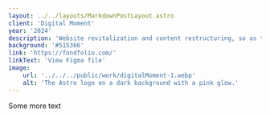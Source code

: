 ```yaml
---
layout: ../../layouts/MarkdownPostLayout.astro
client: 'Digital Moment'
year: '2024'
description: 'Website revitalization and content restructuring, so as to more effectively showcase their impact and streamline user access to essential resources.'
background: '#515366'
link: 'https://fondfolio.com/'
linkText: 'View Figma file'
image:
    url: '../../../public/work/digitalMoment-1.webp'
    alt: 'The Astro logo on a dark background with a pink glow.'
---
```


Some more text